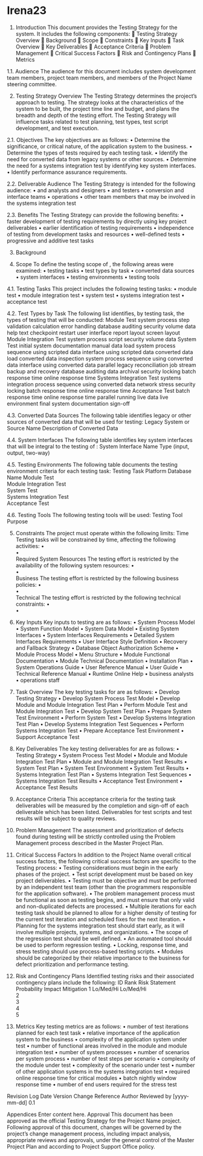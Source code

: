 # Irena23
1.	Introduction
This document provides the Testing Strategy for the <Application Name> system.  It includes the following components:
	Testing Strategy Overview
	Background
	Scope
	Constraints
	Key Inputs
	Task Overview
	Key Deliverables
	Acceptance Criteria
	Problem Management
	Critical Success Factors
	Risk and Contingency Plans
	Metrics

1.1.	Audience
The audience for this document includes system development team members, <Company Long Name> project team members, and members of the Project Name steering committee.

2.	Testing Strategy Overview
The <Application Name> Testing Strategy determines the project’s approach to testing.  The strategy looks at the characteristics of the system to be built, the project time line and budget, and plans the breadth and depth of the testing effort.  The Testing Strategy will influence tasks related to test planning, test types, test script development, and test execution.

2.1.	Objectives
The key objectives are as follows:
•	Determine the significance, or critical nature, of the application system to the business.
•	Determine the types of tests required by each testing task.
•	Identify the need for converted data from legacy systems or other sources.
•	Determine the need for a systems integration test by identifying key system interfaces.
•	Identify performance assurance requirements.

2.2.	Deliverable Audience
The <Application Name> Testing Strategy is intended for the following audience:
•	<Development Contractor> and <Company Short Name> analysts and designers
•	<Development Contractor> and <Company Short Name> testers
•	conversion and interface teams
•	operations
•	other team members that may be involved in the systems integration test

2.3.	Benefits
The Testing Strategy can provide the following benefits:
•	faster development of testing requirements by directly using key project deliverables
•	earlier identification of testing requirements
•	independence of testing from development tasks and resources
•	well-defined tests
•	progressive and additive test tasks

3.	Background

4.	Scope
To define the testing scope of <Application Name>, the following areas were examined:
•	testing tasks
•	test types by task
•	converted data sources
•	system interfaces
•	testing environments
•	testing tools

4.1.	Testing Tasks
This project includes the following testing tasks:
•	module test
•	module integration test
•	system test
•	systems integration test
•	acceptance test

4.2.	Test Types by Task
The following list identifies, by testing task, the types of testing that will be conducted:
Module Test
system process step
validation
calculation
error handling
database auditing
security
volume data
help text
checkpoint restart
user interface
report layout
screen layout
Module Integration Test
system process script
security
volume data
System Test
initial system documentation
manual data load
system process sequence using scripted data
interface using scripted data
converted data load
converted data inspection
system process sequence using converted data
interface using converted data
parallel legacy reconciliation
job stream
backup and recovery
database auditing
data archival
security
locking
batch response time
online response time
Systems Integration Test
systems integration process sequence using converted data
network stress
security
locking
batch response time
online response time
Acceptance Test
batch response time
online response time
parallel running
live data
live environment
final system documentation sign-off

4.3.	Converted Data Sources
The following table identifies legacy or other sources of converted data that will be used for testing:
Legacy System or Source Name	Description of Converted Data
			
			
			
			
			

4.4.	System Interfaces
The following table identifies key system interfaces that will be integral to the testing of <Application Name>:
System Interface Name	Type (input, output, two-way)
			
			
			
4.5.	Testing Environments
The following table documents the testing environment criteria for each testing task:
Testing Task	Platform	Database Name
	Module Test				
	Module Integration Test				
	System Test				
	Systems Integration Test				
	Acceptance Test				

4.6.	Testing Tools
The following testing tools will be used:
Testing Tool	Purpose
			
			
			

5.	Constraints
The project must operate within the following limits:
Time
Testing tasks will be constrained by time, affecting the following activities:
•	
•	
Required System Resources
The <Application Name> testing effort is restricted by the availability of the following system resources:
•	
•	
Business
The <Application Name> testing effort is restricted by the following business policies:
•	
•	
Technical
The <Application Name> testing effort is restricted by the following technical constraints:
•	
•	

6.	Key Inputs
Key inputs to <Application Name> testing are as follows:
•	System Process Model
•	System Function Model
•	System Data Model
•	Existing System Interfaces
•	System Interfaces Requirements
•	Detailed System Interfaces Requirements
•	User Interface Style Definition
•	Recovery and Fallback Strategy
•	Database Object Authorization Scheme
•	Module Process Model
•	Menu Structure
•	Module Functional Documentation
•	Module Technical Documentation
•	Installation Plan
•	System Operations Guide
•	User Reference Manual
•	User Guide
•	Technical Reference Manual
•	Runtime Online Help
•	business analysts
•	operations staff

7.	Task Overview
The key testing tasks for <Application Name> are as follows:
•	Develop Testing Strategy
•	Develop System Process Test Model
•	Develop Module and Module Integration Test Plan
•	Perform Module Test and Module Integration Test
•	Develop System Test Plan
•	Prepare System Test Environment
•	Perform System Test
•	Develop Systems Integration Test Plan
•	Develop Systems Integration Test Sequences
•	Perform Systems Integration Test
•	Prepare Acceptance Test Environment
•	Support Acceptance Test

8.	Key Deliverables
The key testing deliverables for <Application Name> are as follows:
•	Testing Strategy
•	System Process Test Model
•	Module and Module Integration Test Plan
•	Module and Module Integration Test Results
•	System Test Plan
•	System Test Environment
•	System Test Results
•	Systems Integration Test Plan
•	Systems Integration Test Sequences
•	Systems Integration Test Results
•	Acceptance Test Environment
•	Acceptance Test Results

9.	Acceptance Criteria
This acceptance criteria for the testing task deliverables will be measured by the completion and sign-off of each deliverable which has been listed.  Deliverables for test scripts and test results will be subject to quality reviews.

10.	Problem Management
The assessment and prioritization of defects found during testing will be strictly controlled using the Problem Management process described in the Master Project Plan.  

11.	Critical Success Factors
In addition to the Project Name overall critical success factors, the following critical success factors are specific to the Testing process:
•	Testing considerations must begin in the early phases of the project.
•	Test script development must be based on key project deliverables.
•	Testing must be objective and must be performed by an independent test team (other than the programmers responsible for the application software).
•	The problem management process must be functional as soon as testing begins, and must ensure that only valid and non-duplicated defects are processed.
•	Multiple iterations for each testing task should be planned to allow for a higher density of testing for the current test iteration and scheduled fixes for the next iteration.
•	Planning for the systems integration test should start early, as it will involve multiple projects, systems, and organizations.
•	The scope of the regression test should be well defined.
•	An automated tool should be used to perform regression testing.
•	Locking, response time, and stress testing should use process-based testing scripts.
•	Modules should be categorized by their relative importance to the business for defect prioritization and performance testing.

12.	Risk and Contingency Plans
Identified testing risks and their associated contingency plans include the following:
ID	Rank	Risk Statement	Probability	Impact	Mitigation
	1						Lo/Med/Hi		Lo/Med/Hi		
	2										
	3										
	4										
	5										

13.	Metrics
Key testing metrics are as follows:
•	number of test iterations planned for each test task
•	relative importance of the application system to the business
•	complexity of the application system under test
•	number of functional areas involved in the module and module integration test
•	number of system processes
•	number of scenarios per system process
•	number of test steps per scenario
•	complexity of the module under test
•	complexity of the scenario under test
•	number of other application systems in the systems integration test
•	required online response time for critical modules
•	batch nightly window response time
•	number of end users required for the stress test

Revision Log
Date	Version	Change Reference	Author	Reviewed by
	[yyyy-mm-dd]		0.1						
									
									
									
									
									


Appendices
Enter content here.
Approval
This document has been approved as the official Testing Strategy for the Project Name project.
Following approval of this document, changes will be governed by the project’s change management process, including impact analysis, appropriate reviews and approvals, under the general control of the Master Project Plan and according to Project Support Office policy.
